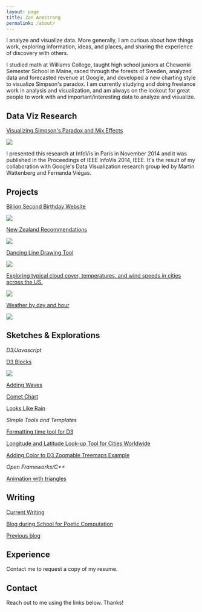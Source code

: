 ```yaml
---
layout: page
title: Zan Armstrong
permalink: /about/
---
```



I analyze and visualize data. More generally, I am curious about how things work, exploring information, ideas, and places, and sharing the experience of discovery with others. 

I studied math at Williams College, taught high school juniors at Chewonki Semester School in Maine, raced through the forests of Sweden, analyzed data and forecasted revenue at Google, and developed a new charting style to visualize Simpson's paradox. I am currently studying and doing freelance work in analysis and visualization, and am always on the lookout for great people to work with and important/interesting data to analyze and visualize. 

## Data Viz Research

[Visualizing Simpson's Paradox and Mix Effects](http://research.google.com/pubs/pub42901.html)

![](https://lh3.googleusercontent.com/MTW7-Zt0ygzEkexk8g52KbiNTcvCIQyjH5NwlWQFM9qq=w776-h564-no)

I presented this research at InfoVis in Paris in November 2014 and it was published in the Proceedings of IEEE InfoVis 2014, IEEE. It's the result of my collaboration with Google's Data Visualization research group led by Martin Wattenberg and Fernanda Viégas. 

## Projects

[Billion Second Birthday Website](http://billionseconds.zanarmstrong.com/)

![](https://lh5.googleusercontent.com/C5UDSBQE4A_UignFm7UgWMQkiVCW-A75NaC-qNaLFA2l=w390-h207-p-no)

[New Zealand Recommendations](http://newzealand.zanarmstrong.com/)

![](https://lh4.googleusercontent.com/RT47aDwjGHz4-x3_hmM1btsL-6kTpb7NiqPM1rUvckD_=w395-h207-p-no)

[Dancing Line Drawing Tool](http://bl.ocks.org/zanarmstrong/raw/5fbc4b93f62227dedeb7/)

![](https://lh3.googleusercontent.com/F7O2jUIi2yJol8Jl1AZ-OGyQ7WWEKgYqwYJqeDlhvF1T=w676-h513-no)

[Exploring typical cloud cover, temperatures, and wind speeds in cities across the US.](http://weatherlines.zanarmstrong.com/)

![](https://lh4.googleusercontent.com/-UXFbWDmfGAs/VMCQZIm2HeI/AAAAAAAAb8U/u_A6Tfar3KU/w1091-h582-no/Screen%2BShot%2B2015-01-21%2Bat%2B9.53.07%2BPM.png)

[Weather by day and hour](http://weather.zanarmstrong.com/)

![](https://lh5.googleusercontent.com/-G7bz15D2IvE/VMCPZJsjpTI/AAAAAAAAb74/BVdiDl67wII/w284-h268-no/Screen%2BShot%2B2015-01-21%2Bat%2B9.48.43%2BPM.png)

## Sketches & Explorations

*D3/Javascript*

[D3 Blocks](http://bl.ocks.org/zanarmstrong)

![](https://lh4.googleusercontent.com/-cn65YCao4OM/VK8meorMDFI/AAAAAAAAbjo/dTIHcjPxWME/w925-h315-no/Screen%2BShot%2B2015-01-08%2Bat%2B4.52.25%2BPM.png)

[Adding Waves](http://bl.ocks.org/zanarmstrong/raw/c9bb2842647140265d57/)

[Comet Chart](http://bl.ocks.org/zanarmstrong/0f3f39deed0ee1653354)

[Looks Like Rain](http://bl.ocks.org/zanarmstrong/raw/73ce430053eabd1b70fe/)

*Simple Tools and Templates*

[Formatting time tool for D3](http://bl.ocks.org/zanarmstrong/raw/ca0adb7e426c12c06a95/)

[Longitude and Latitude Look-up Tool for Cities Worldwide](http://bl.ocks.org/zanarmstrong/raw/b7381e04dcded29b2b6f/)

[Adding Color to D3 Zoomable Treemaps Example](http://bl.ocks.org/zanarmstrong/raw/76d263bd36f312cb0f9f/)

*Open Frameworks/C++*

[Animation with triangles](https://vimeo.com/110936580)


## Writing

[Current Writing](http://blog.zanarmstrong.com/)

[Blog during School for Poetic Computation](http://sfpc.zanarmstrong.com/)

[Previous blog](http://zanstrong.wordpress.com/)

## Experience

Contact me to request a copy of my resume.

## Contact

Reach out to me using the links below. Thanks!


